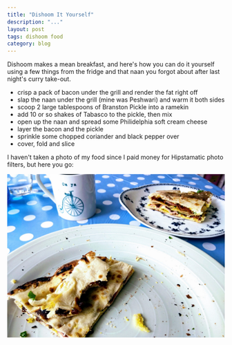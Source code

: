 ```yaml
---
title: "Dishoom It Yourself"
description: "..."
layout: post
tags: dishoom food
category: blog
---
```


Dishoom makes a mean breakfast, and here's how you can do it yourself using a few things from the fridge and that naan you forgot about after last night's curry take-out.

* crisp a pack of bacon under the grill and render the fat right off
* slap the naan under the grill (mine was Peshwari) and warm it both sides
* scoop 2 large tablespoons of Branston Pickle into a ramekin
* add 10 or so shakes of Tabasco to the pickle, then mix
* open up the naan and spread some Philidelphia soft cream cheese
* layer the bacon and the pickle
* sprinkle some chopped coriander and black pepper over
* cover, fold and slice

I haven't taken a photo of my food since I paid money for Hipstamatic photo filters, but here you go:

![anglo-indian bacon butty](/assets/posts/2017-04-30-dishoom-it-yourself/IMG_20170430_135037.jpg)


